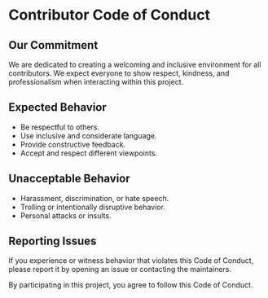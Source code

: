 # Contributor Code of Conduct

## Our Commitment
We are dedicated to creating a welcoming and inclusive environment for all contributors. We expect everyone to show respect, kindness, and professionalism when interacting within this project.

## Expected Behavior
- Be respectful to others.  
- Use inclusive and considerate language.  
- Provide constructive feedback.  
- Accept and respect different viewpoints.  

## Unacceptable Behavior
- Harassment, discrimination, or hate speech.  
- Trolling or intentionally disruptive behavior.  
- Personal attacks or insults.  

## Reporting Issues
If you experience or witness behavior that violates this Code of Conduct, please report it by opening an issue or contacting the maintainers.  

By participating in this project, you agree to follow this Code of Conduct.
